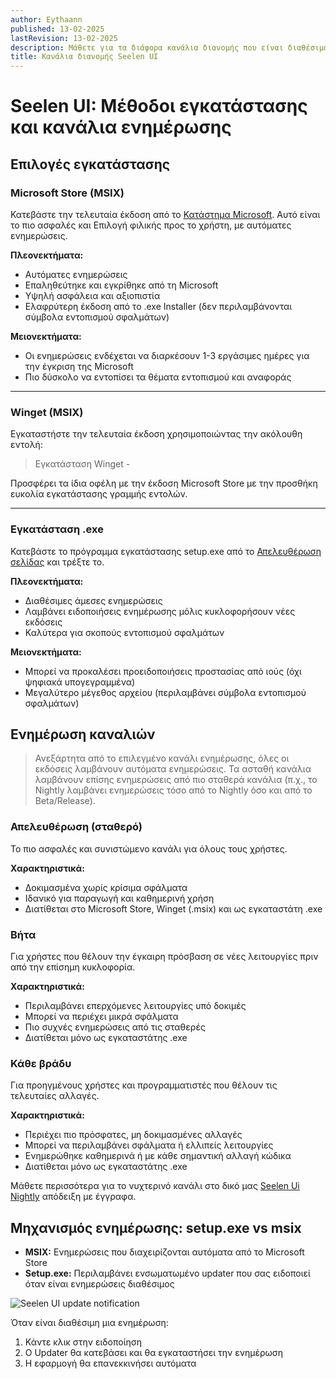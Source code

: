 ```yaml
---
author: Eythaann
published: 13-02-2025
lastRevision: 13-02-2025
description: Μάθετε για τα διάφορα κανάλια διανομής που είναι διαθέσιμα για το Seelen UI
title: Κανάλια διανομής Seelen UI
---
```


# Seelen UI: Μέθοδοι εγκατάστασης και κανάλια ενημέρωσης

## Επιλογές εγκατάστασης

### Microsoft Store (MSIX)

Κατεβάστε την τελευταία έκδοση από το
[Κατάστημα Microsoft](https://www.microsoft.com/store). Αυτό είναι το πιο
ασφαλές και Επιλογή φιλικής προς το χρήστη, με αυτόματες ενημερώσεις.

**Πλεονεκτήματα:**

- Αυτόματες ενημερώσεις
- Επαληθεύτηκε και εγκρίθηκε από τη Microsoft
- Υψηλή ασφάλεια και αξιοπιστία
- Ελαφρύτερη έκδοση από το .exe Installer (δεν περιλαμβάνονται σύμβολα
  εντοπισμού σφαλμάτων)

**Μειονεκτήματα:**

- Οι ενημερώσεις ενδέχεται να διαρκέσουν 1-3 εργάσιμες ημέρες για την έγκριση
  της Microsoft
- Πιο δύσκολο να εντοπίσει τα θέματα εντοπισμού και αναφοράς

---

### Winget (MSIX)

Εγκαταστήστε την τελευταία έκδοση χρησιμοποιώντας την ακόλουθη εντολή:

> Εγκατάσταση Winget -

Προσφέρει τα ίδια οφέλη με την έκδοση Microsoft Store με την προσθήκη ευκολία
εγκατάστασης γραμμής εντολών.

---

### Εγκατάσταση .exe

Κατεβάστε το πρόγραμμα εγκατάστασης setup.exe από το
[Απελευθέρωση σελίδας](https://github.com/eythaann/Seelen-UI/releases) και
τρέξτε το.

**Πλεονεκτήματα:**

- Διαθέσιμες άμεσες ενημερώσεις
- Λαμβάνει ειδοποιήσεις ενημέρωσης μόλις κυκλοφορήσουν νέες εκδόσεις
- Καλύτερα για σκοπούς εντοπισμού σφαλμάτων

**Μειονεκτήματα:**

- Μπορεί να προκαλέσει προειδοποιήσεις προστασίας από ιούς (όχι ψηφιακά
  υπογεγραμμένα)
- Μεγαλύτερο μέγεθος αρχείου (περιλαμβάνει σύμβολα εντοπισμού σφαλμάτων)

## Ενημέρωση καναλιών

> Ανεξάρτητα από το επιλεγμένο κανάλι ενημέρωσης, όλες οι εκδόσεις λαμβάνουν
> αυτόματα ενημερώσεις. Τα ασταθή κανάλια λαμβάνουν επίσης ενημερώσεις από πιο
> σταθερά κανάλια (π.χ., το Nightly λαμβάνει ενημερώσεις τόσο από το Nightly όσο
> και από το Beta/Release).

### Απελευθέρωση (σταθερό)

Το πιο ασφαλές και συνιστώμενο κανάλι για όλους τους χρήστες.

**Χαρακτηριστικά:**

- Δοκιμασμένα χωρίς κρίσιμα σφάλματα
- Ιδανικό για παραγωγή και καθημερινή χρήση
- Διατίθεται στο Microsoft Store, Winget (.msix) και ως εγκαταστάτη .exe

### Βήτα

Για χρήστες που θέλουν την έγκαιρη πρόσβαση σε νέες λειτουργίες πριν από την
επίσημη κυκλοφορία.

**Χαρακτηριστικά:**

- Περιλαμβάνει επερχόμενες λειτουργίες υπό δοκιμές
- Μπορεί να περιέχει μικρά σφάλματα
- Πιο συχνές ενημερώσεις από τις σταθερές
- Διατίθεται μόνο ως εγκαταστάτης .exe

### Κάθε βράδυ

Για προηγμένους χρήστες και προγραμματιστές που θέλουν τις τελευταίες αλλαγές.

**Χαρακτηριστικά:**

- Περιέχει πιο πρόσφατες, μη δοκιμασμένες αλλαγές
- Μπορεί να περιλαμβάνει σφάλματα ή ελλιπείς λειτουργίες
- Ενημερώθηκε καθημερινά ή με κάθε σημαντική αλλαγή κώδικα
- Διατίθεται μόνο ως εγκαταστάτης .exe

Μάθετε περισσότερα για το νυχτερινό κανάλι στο δικό μας
[Seelen Ui Nightly](https://seelen.io/blog/nightly) απόδειξη με έγγραφα.

## Μηχανισμός ενημέρωσης: setup.exe vs msix

- **MSIX:** Ενημερώσεις που διαχειρίζονται αυτόματα από το Microsoft Store
- **Setup.exe:** Περιλαμβάνει ενσωματωμένο updater που σας ειδοποιεί όταν είναι
  ενημερώσεις διαθέσιμος

![Seelen UI update notification](https://github.com/Seelen-Inc/slu-blog/blob/master/blog/seelen-ui-distribution-channels/image.png?raw=true)

Όταν είναι διαθέσιμη μια ενημέρωση:

1. Κάντε κλικ στην ειδοποίηση
2. Ο Updater θα κατεβάσει και θα εγκαταστήσει την ενημέρωση
3. Η εφαρμογή θα επανεκκινήσει αυτόματα
